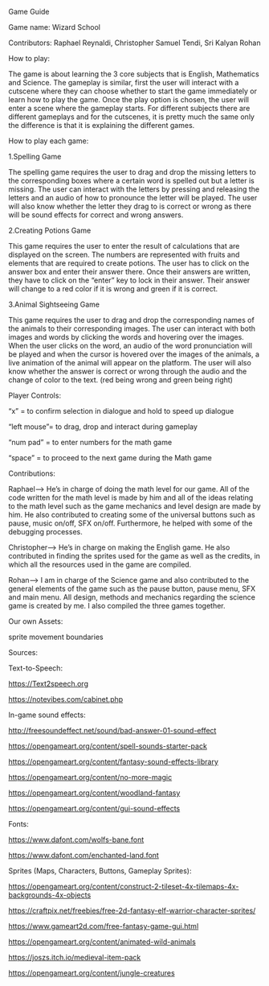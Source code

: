 Game Guide

Game name: Wizard School

Contributors: Raphael Reynaldi, Christopher Samuel Tendi, Sri Kalyan Rohan


How to play:

The game is about learning the 3 core subjects that is English, Mathematics and Science. 
The gameplay is similar, first the user will interact with a cutscene where they can choose whether to start the game immediately or learn how to play the game. 
Once the play option is chosen, the user will enter a scene where the gameplay starts. 
For different subjects there are different gameplays and for the cutscenes, it is pretty much the same only the difference is that it is explaining the different games.

How to play each game:

1.Spelling Game

The spelling game requires the user to drag and drop the missing letters to the corresponding boxes where a certain word is spelled out but a letter is missing. 
The user can interact with the letters by pressing and releasing the letters and an audio of how to pronounce the letter will be played.
The user will also know whether the letter they drag to is correct or wrong as there will be sound effects for correct and wrong answers.

2.Creating Potions Game

This game requires the user to enter the result of calculations that are displayed on the screen. 
The numbers are represented with fruits and elements that are required to create potions. 
The user has to click on the answer box and enter their answer there. Once their answers are written, they have to click on the “enter” key to lock in their answer. 
Their answer will change to a red color if it is wrong and green if it is correct.

3.Animal Sightseeing Game

This game requires the user to drag and drop the corresponding names of the animals to their corresponding images. 
The user can interact with both images and words by clicking the words and hovering over the images. 
When the user clicks on the word, an audio of the word pronunciation will be played and when the cursor is hovered over the images of the animals, 
a live animation of the animal will appear on the platform. 
The user will also know whether the answer is correct or wrong through the audio and the change of color to the text. (red being wrong and green being right)

Player Controls:

“x” = to confirm selection in dialogue and hold to speed up dialogue

“left mouse”= to drag, drop and interact during gameplay

“num pad” = to enter numbers for the math game

“space” = to proceed to the next game during the Math game

Contributions:

Raphael–> He’s in charge of doing the math level for our game. 
All of the code written for the math level is made by him and all of the ideas relating to the math level such as the game mechanics and level design are made by him. 
He also contributed to creating some of the universal buttons such as pause, music on/off, SFX on/off. Furthermore, he helped with some of the debugging processes.

Christopher–> He’s in charge on making the English game. 
He also contributed in finding the sprites used for the game as well as the credits, in which all the resources used in the game are compiled.

Rohan–> I am in charge of the Science game and also contributed to the general elements of the game such as the pause button, pause menu, SFX and main menu. 
All design, methods and mechanics regarding the science game is created by me. I also compiled the three games together.

Our own Assets:

sprite movement boundaries

Sources:

Text-to-Speech: 

https://Text2speech.org

https://notevibes.com/cabinet.php

In-game sound effects: 

http://freesoundeffect.net/sound/bad-answer-01-sound-effect

https://opengameart.org/content/spell-sounds-starter-pack

https://opengameart.org/content/fantasy-sound-effects-library

https://opengameart.org/content/no-more-magic

https://opengameart.org/content/woodland-fantasy

https://opengameart.org/content/gui-sound-effects

Fonts:

https://www.dafont.com/wolfs-bane.font

https://www.dafont.com/enchanted-land.font

Sprites (Maps, Characters, Buttons, Gameplay Sprites):

https://opengameart.org/content/construct-2-tileset-4x-tilemaps-4x-backgrounds-4x-objects

https://craftpix.net/freebies/free-2d-fantasy-elf-warrior-character-sprites/

https://www.gameart2d.com/free-fantasy-game-gui.html

https://opengameart.org/content/animated-wild-animals

https://joszs.itch.io/medieval-item-pack

https://opengameart.org/content/jungle-creatures
